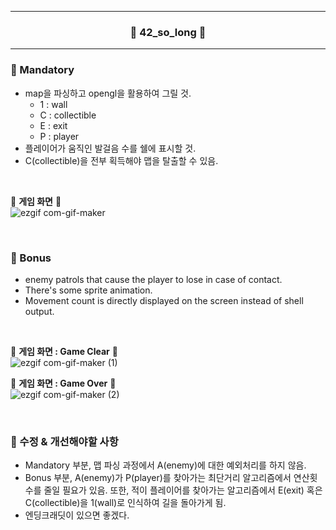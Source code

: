 <hr/>  
<h3 align="center">🌱 42_so_long 🌱</h3>  
<hr/>  


### 🔎 Mandatory
- map을 파싱하고 opengl을 활용하여 그릴 것.
	- 1 : wall
	- C : collectible
	- E : exit
	- P : player
- 플레이어가 움직인 발걸음 수를 쉘에 표시할 것.
- C(collectible)을 전부 획득해야 맵을 탈출할 수 있음.  
<br/>  

🌟 **게임 화면** 🌟  
![ezgif com-gif-maker](https://user-images.githubusercontent.com/69746967/132163906-8923774b-ea15-4173-a069-cc4c11ae2357.gif)  
  
<br/>  

### 🔎 Bonus
- enemy patrols that cause the player to lose in case of contact.
- There's some sprite animation.
- Movement count is directly displayed on the screen instead of shell output.  

<br/>  


🌟 **게임 화면 : Game Clear** 🌟  
![ezgif com-gif-maker (1)](https://user-images.githubusercontent.com/69746967/132163950-7c5d8f1d-167c-4206-98e1-f2b3d83cb597.gif)  

🌟 **게임 화면 : Game Over** 🌟  
![ezgif com-gif-maker (2)](https://user-images.githubusercontent.com/69746967/132164004-eea1d72b-b2da-4269-9ad9-5a9c9bba8591.gif)  
  
<br/>  


### 🔎 수정 & 개선해야할 사항
- Mandatory 부분, 맵 파싱 과정에서 A(enemy)에 대한 예외처리를 하지 않음.
- Bonus 부분, A(enemy)가 P(player)를 찾아가는 최단거리 알고리즘에서 연산횟수를 줄일 필요가 있음. 또한, 적이 플레이어를 찾아가는 알고리즘에서 E(exit) 혹은 C(collectible)을 1(wall)로 인식하여 길을 돌아가게 됨.
- 엔딩크래딧이 있으면 좋겠다.



